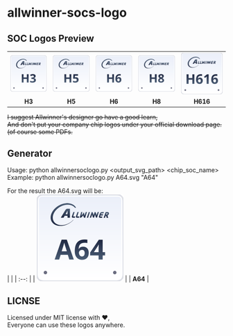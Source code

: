 # allwinner-socs-logo

## SOC Logos Preview
|      |      |      |      |      |
| :--: | :--: | :--: | :--: | :--: |
| ![svgs](./svgs/allwinner-h3.svg) | ![svgs](./svgs/allwinner-h5.svg) | ![svgs](./svgs/allwinner-h6.svg) | ![svgs](./svgs/allwinner-h8.svg) | ![svgs](./svgs/allwinner-h616.svg) |
| **H3** | **H5** | **H6** | **H8** | **H616** |

~~I suggest Allwinner's designer go have a good learn,~~  
~~And don't put your company chip logos under your official download page. (of course some PDFs.~~

## Generator
Usage: python allwinnersoclogo.py <output_svg_path> <chip_soc_name>  
Example: python allwinnersoclogo.py A64.svg "A64"

For the result the A64.svg will be:  
|      |
| :--: |
| ![svgs](./tools/A64.svg) |
| **A64** |

## LICNSE
Licensed under MIT license with ❤️,  
Everyone can use these logos anywhere.

